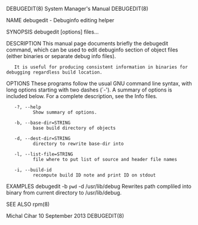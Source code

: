 DEBUGEDIT(8)                                                  System Manager's Manual                                                 DEBUGEDIT(8)

NAME
       debugedit - Debuginfo editing helper

SYNOPSIS
       debugedit [options] files...

DESCRIPTION
       This  manual  page documents briefly the debugedit command, which can be used to edit debuginfo section of object files (either binaries or
       separate debug info files).

       It is useful for producing consistent information in binaries for debugging regardless build location.

OPTIONS
       These programs follow the usual GNU command line syntax, with long options starting with  two  dashes  (`-').   A  summary  of  options  is
       included below.  For a complete description, see the Info files.

       -?, --help
              Show summary of options.

       -b, --base-dir=STRING
              base build directory of objects

       -d, --dest-dir=STRING
              directory to rewrite base-dir into

       -l, --list-file=STRING
              file where to put list of source and header file names

       -i, --build-id
              recompute build ID note and print ID on stdout

EXAMPLES
       debugedit -b `pwd` -d /usr/lib/debug
           Rewrites path compliled into binary from current directory to /usr/lib/debug.

SEE ALSO
       rpm(8)

Michal Cihar                                                     10 September 2013                                                    DEBUGEDIT(8)
